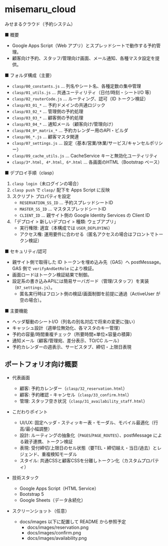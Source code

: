 # misemaru_cloud
みせまるクラウド（予約システム）

■ 概要
- Google Apps Script（Web アプリ）とスプレッドシートで動作する予約管理。
- 顧客向け予約、スタッフ/管理向け画面、メール通知、各種マスタ設定を提供。

■ フォルダ構成（主要）
- `clasp/00_constants.js` … 列名やシート名、各種定数の集中管理
- `clasp/01_utils.js` … 共通ユーティリティ（日付/時刻・シートI/O 等）
- `clasp/02_routerCode.js` … ルーティング、認可（ID トークン検証）
- `clasp/03_01_*` … 予約ドメインの共通ロジック
- `clasp/03_02_*` … 管理側の予約処理
- `clasp/03_03_*` … 顧客側の予約処理
- `clasp/03_04_*` … 通知メール（顧客向け/管理向け）
- `clasp/04_0*_matrix_*` … 予約カレンダー用のAPI・ビルダ
- `clasp/06_*.js` … 顧客マスタ関連
- `clasp/07_settings.js` … 設定（基本/営業/休業/サービス/キャンセルポリシー）
- `clasp/09_cache_utils.js` … CacheService キーと無効化ユーティリティ
- `clasp/3*.html, 4*.html, 6*.html` … 各画面のHTML（Bootstrap ベース）

■ デプロイ手順（clasp）
1. `clasp login`（未ログインの場合）
2. `clasp push` で `clasp/` 配下を Apps Script に反映
3. スクリプト プロパティを設定
   - `RESERVATION_SS_ID` … 予約スプレッドシートID
   - `MASTER_SS_ID` … マスタスプレッドシートID
   - `CLIENT_ID` … 親サイト側の Google Identity Services の Client ID
4. 「デプロイ > 新しいデプロイ > 種類: ウェブアプリ」
   - 実行権限: 適宜（本構成では `USER_DEPLOYING`）
   - アクセス権: 運用要件に合わせる（匿名アクセスの場合はフロントでトークン検証）

■ セキュリティ/認可
- 親サイト側で取得した ID トークンを埋め込み先（GAS）へ postMessage。GAS 側で `verifyAndGetRole` により検証。
- 画面ロードはトークン検証結果で制御。
- 設定系の書き込みAPIには簡易サーバガード（管理/スタッフ）を実装（`07_settings.js`）。
  - 匿名実行時はフロント側の検証/画面制御を前提に通過（ActiveUser が空の場合）。

■ 主要機能
- ヘッダ駆動のシートI/O（列名の別名対応で将来の変更に強い）
- キャッシュ設計（週単位無効化、各マスタのキー管理）
- 予約の容量/時間重複チェック（所要時間×単位×容量の積算）
- 通知メール（顧客/管理宛、差分表示、TO/CC ルール）
- 予約カレンダーの週表示、サービスタブ、締切・上限日表現

## ポートフォリオ向け概要

- 代表画面
  - 顧客: 予約カレンダー（`clasp/32_reservation.html`）
  - 顧客: 予約確認・キャンセル（`clasp/33_confirm.html`）
  - 管理: スタッフ空き状況（`clasp/31_availability_staff.html`）

- こだわりポイント
  - UI/UX: 固定ヘッダ・スティッキー表・モーダル、モバイル最適化（行高/最小幅調整）
  - 設計: ルーティングの抽象化（`PAGES`/`PAGE_ROUTES`）、postMessage による親子連携、トークン検証
  - 表現: 受付締切/上限日のセル状態（要TEL・締切越え・当日/過去）とレジェンド、重複検知モーダル
  - スタイル: 共通CSSと顧客CSSを分離しトークン化（カスタムプロパティ）

- 技術スタック
  - Google Apps Script（HTML Service）
  - Bootstrap 5
  - Google Sheets（データ永続化）

- スクリーンショット（任意）
  - docs/images 以下に配置して README から参照予定
    - docs/images/reservation.png
    - docs/images/confirm.png
    - docs/images/availability.png
